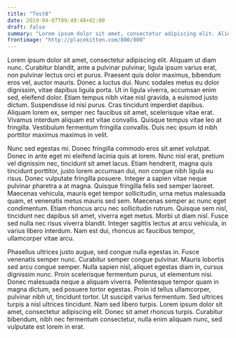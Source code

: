 ```yaml
---
title: "Test8"
date: 2019-04-07T09:49:48+02:00
draft: false
summary: "Lorem ipsum dolor sit amet, consectetur adipiscing elit. Aliquam ut diam nunc. Curabitur blandit, ante a pulvinar pulvinar, ligula ipsum varius erat, non pulvinar lectus orci et purus."
frontimage: "http://placekitten.com/800/800"
---
```


Lorem ipsum dolor sit amet, consectetur adipiscing elit. Aliquam ut diam nunc. Curabitur blandit, ante a pulvinar pulvinar, ligula ipsum varius erat, non pulvinar lectus orci et purus. Praesent quis dolor maximus, bibendum eros vel, auctor mauris. Donec a luctus dui. Nunc sodales metus eu dolor dignissim, vitae dapibus ligula porta. Ut in ligula viverra, accumsan enim sed, eleifend dolor. Etiam tempus nibh vitae nisl gravida, a euismod justo dictum. Suspendisse id nisi purus. Cras tincidunt imperdiet dapibus. Aliquam lorem ex, semper nec faucibus sit amet, scelerisque vitae erat. Vivamus interdum aliquam est vitae convallis. Quisque tempus vitae leo at fringilla. Vestibulum fermentum fringilla convallis. Duis nec ipsum id nibh porttitor maximus maximus in velit.

Nunc sed egestas mi. Donec fringilla commodo eros sit amet volutpat. Donec in ante eget mi eleifend lacinia quis at lorem. Nunc nisl erat, pretium vel dignissim nec, tincidunt sit amet lacus. Etiam hendrerit, magna quis tincidunt porttitor, justo lorem accumsan dui, non congue nibh ligula eu risus. Donec vulputate fringilla posuere. Integer a sapien vitae neque pulvinar pharetra a at magna. Quisque fringilla felis sed semper laoreet. Maecenas vehicula, mauris eget tempor sollicitudin, urna metus malesuada quam, et venenatis metus mauris sed sem. Maecenas semper ac nunc eget condimentum. Etiam rhoncus arcu nec sollicitudin rutrum. Quisque sem nisl, tincidunt nec dapibus sit amet, viverra eget metus. Morbi ut diam nisl. Fusce sed nulla nec risus viverra blandit. Integer sagittis lectus at arcu vehicula, in varius libero interdum. Nam est dui, rhoncus ac faucibus tempor, ullamcorper vitae arcu.

Phasellus ultrices justo augue, sed congue nulla egestas in. Fusce venenatis semper nunc. Curabitur semper congue pulvinar. Mauris lobortis sed arcu congue semper. Nulla sapien nisl, aliquet egestas diam in, cursus dignissim nunc. Proin scelerisque fermentum purus, ut elementum nisi. Donec malesuada neque a aliquam viverra. Pellentesque tempor quam in magna dictum, sed posuere tortor egestas. Proin id tellus ullamcorper, pulvinar nibh ut, tincidunt tortor. Ut suscipit varius fermentum. Sed ultrices turpis a nisl ultrices tincidunt. Nam sed libero turpis. Lorem ipsum dolor sit amet, consectetur adipiscing elit. Donec sit amet rhoncus turpis. Curabitur bibendum, nibh nec fermentum consectetur, nulla enim aliquam nunc, sed vulputate est lorem in erat.